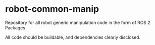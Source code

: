 # robot-common-manip

Repository for all robot generic manipulation code in the form of ROS 2 Packages

All code should be buildable, and dependencies clearly disclosed.
